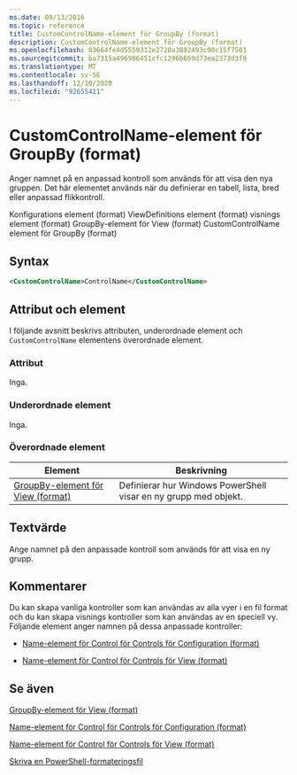 ```yaml
---
ms.date: 09/13/2016
ms.topic: reference
title: CustomControlName-element för GroupBy (format)
description: CustomControlName-element för GroupBy (format)
ms.openlocfilehash: 03664fe4d5559312e2720a3892493c90c15f7501
ms.sourcegitcommit: ba7315a496986451cfc1296b659d73ea2373d3f0
ms.translationtype: MT
ms.contentlocale: sv-SE
ms.lasthandoff: 12/10/2020
ms.locfileid: "92655411"
---
```

# <a name="customcontrolname-element-for-groupby-format"></a>CustomControlName-element för GroupBy (format)

Anger namnet på en anpassad kontroll som används för att visa den nya gruppen. Det här elementet används när du definierar en tabell, lista, bred eller anpassad flikkontroll.

Konfigurations element (format) ViewDefinitions element (format) visnings element (format) GroupBy-element för View (format) CustomControlName element för GroupBy (format)

## <a name="syntax"></a>Syntax

```xml
<CustomControlName>ControlName</CustomControlName>
```

## <a name="attributes-and-elements"></a>Attribut och element

I följande avsnitt beskrivs attributen, underordnade element och `CustomControlName` elementens överordnade element.

### <a name="attributes"></a>Attribut

Inga.

### <a name="child-elements"></a>Underordnade element

Inga.

### <a name="parent-elements"></a>Överordnade element

|Element|Beskrivning|
|-------------|-----------------|
|[GroupBy-element för View (format)](./groupby-element-for-view-format.md)|Definierar hur Windows PowerShell visar en ny grupp med objekt.|

## <a name="text-value"></a>Textvärde

Ange namnet på den anpassade kontroll som används för att visa en ny grupp.

## <a name="remarks"></a>Kommentarer

Du kan skapa vanliga kontroller som kan användas av alla vyer i en fil format och du kan skapa visnings kontroller som kan användas av en speciell vy. Följande element anger namnen på dessa anpassade kontroller:

- [Name-element för Control för Controls för Configuration (format)](./name-element-for-control-for-controls-for-configuration-format.md)

- [Name-element för Control för Controls för View (format)](./name-element-for-control-for-controls-for-view-format.md)

## <a name="see-also"></a>Se även

[GroupBy-element för View (format)](./groupby-element-for-view-format.md)

[Name-element för Control för Controls för Configuration (format)](./name-element-for-control-for-controls-for-configuration-format.md)

[Name-element för Control för Controls för View (format)](./name-element-for-control-for-controls-for-view-format.md)

[Skriva en PowerShell-formateringsfil](./writing-a-powershell-formatting-file.md)
